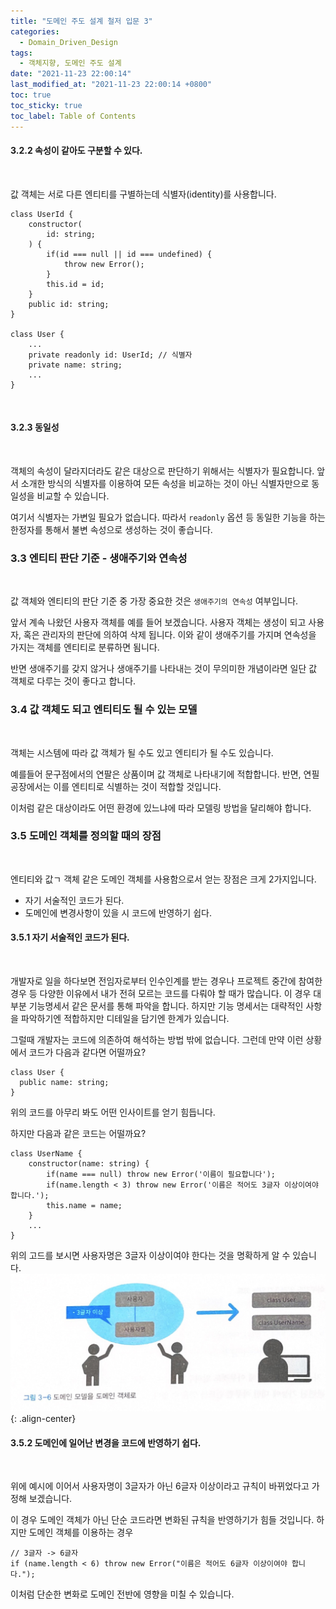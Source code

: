 ```yaml
---
title: "도메인 주도 설계 철저 입문 3"
categories:
  - Domain_Driven_Design
tags:
  - 객체지향, 도메인 주도 설계
date: "2021-11-23 22:00:14"
last_modified_at: "2021-11-23 22:00:14 +0800"
toc: true
toc_sticky: true
toc_label: Table of Contents
---
```


#### 3.2.2 속성이 같아도 구분할 수 있다.

<br>

값 객체는 서로 다른 엔티티를 구별하는데 식별자(identity)를 사용합니다.

```tsx
class UserId {
    constructor(
        id: string;
    ) {
        if(id === null || id === undefined) {
            throw new Error();
        }
        this.id = id;
    }
    public id: string;
}

class User {
    ...
    private readonly id: UserId; // 식별자
    private name: string;
    ...
}
```

<br>

#### 3.2.3 동일성

<br>

객체의 속성이 달라지더라도 같은 대상으로 판단하기 위해서는 식별자가 필요합니다.
앞서 소개한 방식의 식별자를 이용하여 모든 속성을 비교하는 것이 아닌 식별자만으로 동일성을 비교할 수 있습니다.

여기서 식별자는 가변일 필요가 없습니다. 따라서 `readonly` 옵션 등 동일한 기능을 하는 한정자를 통해서
불변 속성으로 생성하는 것이 좋습니다.
<br>

### 3.3 엔티티 판단 기준 - 생애주기와 연속성

<br>

값 객체와 엔티티의 판단 기준 중 가장 중요한 것은 `생애주기의 연속성` 여부입니다.

앞서 계속 나왔던 사용자 객체를 예를 들어 보겠습니다.
사용자 객체는 생성이 되고 사용자, 혹은 관리자의 판단에 의하여 삭제 됩니다.
이와 같이 생애주기를 가지며 연속성을 가지는 객체를 엔티티로 분류하면 됨니다.

반면 생애주기를 갖지 않거나 생애주기를 나타내는 것이 무의미한 개념이라면 일단 값 객체로 다루는 것이 좋다고 합니다.

### 3.4 값 객체도 되고 엔티티도 될 수 있는 모델

<br>

객체는 시스템에 따라 값 객체가 될 수도 있고 엔티티가 될 수도 있습니다.

예를들어 문구점에서의 연팔은 상품이며 값 객체로 나타내기에 적합합니다. 반면, 연필 공장에서는 이를 엔티티로 식별하는 것이 적합할 것입니다.

이처럼 같은 대상이라도 어떤 환경에 있느냐에 따라 모델링 방법을 달리해야 합니다.

### 3.5 도메인 객체를 정의할 때의 장점

<br>

엔티티와 값ㄱ 객체 같은 도메인 객체를 사용함으로서 얻는 장점은 크게 2가지입니다.

- 자기 서술적인 코드가 된다.
- 도메인에 변경사항이 있을 시 코드에 반영하기 쉽다.

#### 3.5.1 자기 서술적인 코드가 된다.

<br>

개발자로 일을 하다보면 전임자로부터 인수인계를 받는 경우나 프로젝트 중간에 참여한 경우 등 다양한 이유에서 내가 전혀 모르는 코드를 다뤄야 할 때가 많습니다.
이 경우 대부분 기능명세서 같은 문서를 통해 파악을 합니다. 하지만 기능 명세서는 대략적인 사항을 파악하기엔 적합하지만 디테일을 담기엔 한계가 있습니다.

그럴때 개발자는 코드에 의존하여 해석하는 방법 밖에 없습니다.
그런데 만약 이런 상황에서 코드가 다음과 같다면 어떨까요?
<br>

```tsx
class User {
  public name: string;
}
```

위의 코드를 아무리 봐도 어떤 인사이트를 얻기 힘듭니다.

하지만 다음과 같은 코드는 어떨까요?

```tsx
class UserName {
    constructor(name: string) {
        if(name === null) throw new Error('이름이 필요합니다');
        if(name.length < 3) throw new Error('이름은 적어도 3글자 이상이여야 합니다.');
        this.name = name;
    }
    ...
}
```

위의 고드를 보시면 사용자명은 3글자 이상이여야 한다는 것을 명확하게 알 수 있습니다.
![ddd3_image1](/assets/images/posts/ddd3_image.JPG){: .align-center}
<br>

#### 3.5.2 도메인에 일어난 변경을 코드에 반영하기 쉽다.

<br>

위에 예시에 이어서 사용자명이 3글자가 아닌 6글자 이상이라고 규칙이 바뀌었다고 가정해 보겠습니다.

이 경우 도메인 객체가 아닌 단순 코드라면 변화된 규칙을 반영하기가 힘들 것입니다.
하지만 도메인 객체를 이용하는 경우

```tsx
// 3글자 -> 6글자
if (name.length < 6) throw new Error("이름은 적어도 6글자 이상이여야 합니다.");
```

이처럼 단순한 변화로 도메인 전반에 영향을 미칠 수 있습니다.

